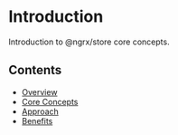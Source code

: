 # Introduction

Introduction to @ngrx/store core concepts.

## Contents
* [Overview](overview.md)
* [Core Concepts](core_concepts.md)
* [Approach](approach.md)
* [Benefits](benefits.md)
